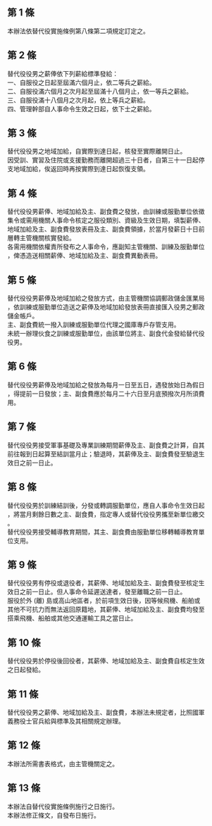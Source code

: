 第 1 條
-------
本辦法依替代役實施條例第八條第二項規定訂定之。

第 2 條
-------
替代役役男之薪俸依下列薪給標準發給：  
一、自服役之日起至屆滿六個月止，依二等兵之薪給。  
二、自服役滿六個月之次月起至屆滿十八個月止，依一等兵之薪給。  
三、自服役滿十八個月之次月起，依上等兵之薪給。  
四、管理幹部自人事命令生效之日起，依下士之薪給。

第 3 條
-------
替代役役男之地域加給，自實際到達日起，核發至實際離開日止。  
因受訓、實習及住院或支援勤務而離開超過三十日者，自第三十一日起停  
支地域加給，俟返回時再按實際到達日起恢復支領。

第 4 條
-------
替代役役男薪俸、地域加給及主、副食費之發放，由訓練或服勤單位依徵  
集令或需用機關人事命令核定之服役類別、資級及生效日期，填製薪俸、  
地域加給及主、副食費發放表冊及主、副食費領據，於當月發薪日十日前  
層轉主管機關核實發給。  
各需用機關依權責所發布之人事命令，應副知主管機關、訓練及服勤單位  
，俾憑造送相關薪俸、地域加給及主、副食費異動表冊。

第 5 條
-------
替代役役男薪俸及地域加給之發放方式，由主管機關協調郵政儲金匯業局  
，依訓練或服勤單位造送之薪俸及地域加給發放表冊直接匯入役男之郵政  
儲金帳戶。  
主、副食費統一撥入訓練或服勤單位代理之國庫專戶存管支用。  
未統一辦理伙食之訓練或服勤單位，由該單位將主、副食代金發給替代役  
役男。

第 6 條
-------
替代役役男薪俸及地域加給之發放為每月一日至五日，遇發放始日為假日  
，得提前一日發放；主、副食費應於每月二十六日至月底預撥次月所須費  
用。

第 7 條
-------
替代役役男接受軍事基礎及專業訓練期間薪俸及主、副食費之計算，自其  
前往報到日起算至結訓當月止；驗退時，其薪俸及主、副食費發至驗退生  
效日之前一日止。

第 8 條
-------
替代役役男於訓練結訓後，分發或轉調服勤單位，應自人事命令生效日起  
，將當月剩餘日數之主、副食費，指定專人或替代役役男攜至新單位繳交  
。  
替代役役男接受輔導教育期間，其主、副食費由服勤單位移轉輔導教育單  
位支用。

第 9 條
-------
替代役役男有停役或退役者，其薪俸、地域加給及主、副食費發至核定生  
效日之前一日止。但人事命令延遲送達者，發至離職之前一日止。  
服役於外 (離) 島或高山地區者，於前項生效日後，因等候飛機、船舶或  
其他不可抗力而無法返回原籍地，其薪俸、地域加給及主、副食費均發至  
搭乘飛機、船舶或其他交通運輸工具之當日止。

第 10 條
--------
替代役役男於停役後回役者，其薪俸、地域加給及主、副食費自核定生效  
之日起發給。

第 11 條
--------
替代役役男之薪俸、地域加給及主、副食費，本辦法未規定者，比照國軍  
義務役士官兵給與標準及其相關規定辦理。

第 12 條
--------
本辦法所需書表格式，由主管機關定之。

第 13 條
--------
本辦法自替代役實施條例施行之日施行。  
本辦法修正條文，自發布日施行。

